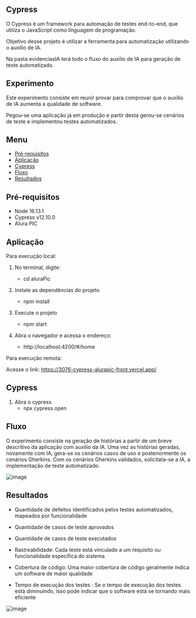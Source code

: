 ## Cypress

O Cypress é um framework para automação de testes end-to-end, que utiliza o JavaScript como linguagem de programação.

Objetivo desse projeto é utilizar a ferramenta para automatização utilizando o auxílio de IA.

Na pasta evidenciasIA terá todo o fluxo do auxilio de IA para geração de teste automatizado.

## Experimento

Este experimento consiste em reunir provar para comprovar que o auxilio de IA aumenta a qualidade de software. 

Pegou-se uma aplicação já em produção e partir desta gerou-se cenários de teste e implementou testes automatizados.

## Menu

- [Pré-requisitos](#pré-requisitos)
- [Aplicação](#aplicação) 
- [Cypress](#Cypress)
- [Fluxo](#fluxo)
- [Resultados](#resultados)

## Pré-requisitos
  - Node 16.13.1
  - Cypress v12.10.0
  - Alura PIC 

## Aplicação

Para execução local: 

1. No terminal, digite: 
    - cd aluraPic

2. Instale as dependências do projeto
    - npm install

3. Execute o projeto
    - npm start

4. Abra o navegador e acessa o endereço:
    - http://localhost:4200/#/home

Para execução remota: 

Acesse o link: https://3076-cypress-alurapic-front.vercel.app/

## Cypress

1. Abra o cypress
    - npx cypress open

## Fluxo

O experimento consiste na geração de histórias a partir de um breve descritivo da aplicação com auxilio da IA. 
Uma vez as histórias geradas, novamente com IA, gera-se os cenários casos de uso e posteriormente os cenários Gherkins. 
Com os cenários Gherkins validados, solicitata-se a IA, a implementação de teste automatizado.


![image](https://github.com/elayneargollo/cypress/assets/48841005/cf525f8d-e5c3-4326-852f-eeaed6671f8c)

## Resultados

* Quantidade de defeitos identificados pelos testes automatizados, mapeados por funcionalidade
* Quantidade de casos de teste aprovados
* Quantidade de casos de teste executados

* Rastreabilidade: Cada teste está vinculado a um requisito ou funcionalidade específica do sistema
* Cobertura de código: Uma maior cobertura de código geralmente indica um software de maior qualidade
* Tempo de execução dos testes : Se o tempo de execução dos testes está diminuindo, isso pode indicar que o software está se tornando mais eficiente


![image](https://github.com/elayneargollo/cypress/assets/48841005/cfb7ac55-30ce-4a08-8404-379dc3e034e5)




